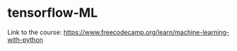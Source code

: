 # tensorflow-ML
Link to the course: https://www.freecodecamp.org/learn/machine-learning-with-python
